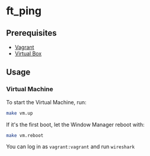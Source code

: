 # ft_ping

## Prerequisites

- [Vagrant](https://www.vagrantup.com/)
- [Virtual Box](https://www.virtualbox.org/)

## Usage

### Virtual Machine

To start the Virtual Machine, run:
```sh
make vm.up
```

If it's the first boot, let the Window Manager reboot with:
```sh
make vm.reboot
```

You can log in as `vagrant:vagrant` and run `wireshark`
